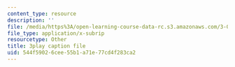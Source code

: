 ```yaml
---
content_type: resource
description: ''
file: /media/https%3A/open-learning-course-data-rc.s3.amazonaws.com/3-091sc-introduction-to-solid-state-chemistry-fall-2010/544f59026cee55b1a71e77cd4f283ca2_h1dWUja7_5A.vtt
file_type: application/x-subrip
resourcetype: Other
title: 3play caption file
uid: 544f5902-6cee-55b1-a71e-77cd4f283ca2
---
```

